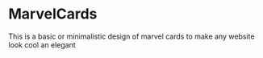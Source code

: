 # MarvelCards
This is a basic or minimalistic design of marvel cards to make any website look cool an elegant
